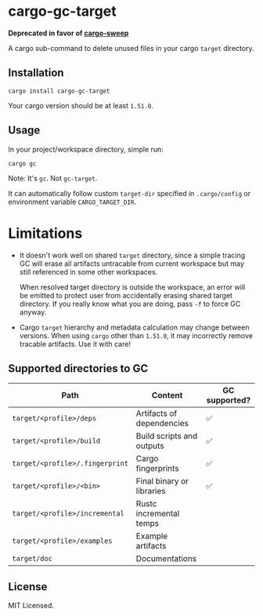# cargo-gc-target

**Deprecated in favor of [cargo-sweep](https://github.com/holmgr/cargo-sweep)**

A cargo sub-command to delete unused files in your cargo `target` directory.

## Installation

```shell
cargo install cargo-gc-target
```

Your cargo version should be at least `1.51.0`.

## Usage

In your project/workspace directory, simple run:

```shell
cargo gc
```

Note: It's `gc`. Not `gc-target`.

It can automatically follow custom `target-dir` specified in `.cargo/config`
or environment variable `CARGO_TARGET_DIR`.

# Limitations

- It doesn't work well on shared `target` directory, since a simple tracing GC
  will erase all artifacts untracable from current workspace but may still
  referenced in some other workspaces.

  When resolved target directory is outside the workspace, an error will be
  emitted to protect user from accidentally erasing shared target directory.
  If you really know what you are doing, pass `-f` to force GC anyway.

- Cargo `target` hierarchy and metadata calculation may change between
  versions. When using `cargo` other than `1.51.0`, it may incorrectly remove
  tracable artifacts. Use it with care!

## Supported directories to GC

| Path                            | Content                    | GC supported? |
| ---                             | ---                        | ---           |
| `target/<profile>/deps`         | Artifacts of dependencies  | ✅           |
| `target/<profile>/build`        | Build scripts and outputs  | ✅           |
| `target/<profile>/.fingerprint` | Cargo fingerprints         | ✅           |
| `target/<profile>/<bin>`        | Final binary or libraries  | ✅           |
| `target/<profile>/incremental`  | Rustc incremental temps    |               |
| `target/<profile>/examples`     | Example artifacts          |               |
| `target/doc`                    | Documentations             |               |

## License

MIT Licensed.
